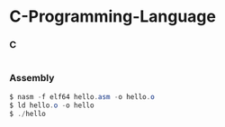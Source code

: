 # C-Programming-Language

### C
```
```

### Assembly
```as
$ nasm -f elf64 hello.asm -o hello.o 
$ ld hello.o -o hello
$ ./hello
```